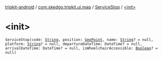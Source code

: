 [tripkit-android](../../index.md) / [com.skedgo.tripkit.ui.map](../index.md) / [ServiceStop](index.md) / [&lt;init&gt;](./-init-.md)

# &lt;init&gt;

`ServiceStop(code: `[`String`](https://kotlinlang.org/api/latest/jvm/stdlib/kotlin/-string/index.html)`, position: `[`GeoPoint`](../../com.skedgo.tripkit.location/-geo-point/index.md)`, name: `[`String`](https://kotlinlang.org/api/latest/jvm/stdlib/kotlin/-string/index.html)`? = null, platform: `[`String`](https://kotlinlang.org/api/latest/jvm/stdlib/kotlin/-string/index.html)`? = null, departureDateTime: DateTime? = null, arrivalDateTime: DateTime? = null, isWheelchairAccessible: `[`Boolean`](https://kotlinlang.org/api/latest/jvm/stdlib/kotlin/-boolean/index.html)`? = null)`